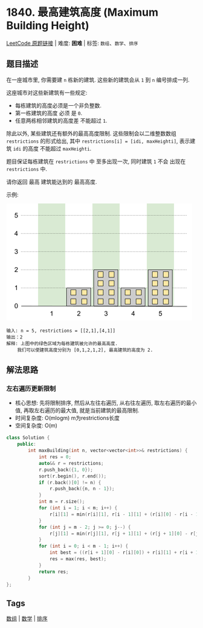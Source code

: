# 1840. 最高建筑高度 (Maximum Building Height)

[LeetCode 原题链接](https://leetcode.cn/problems/maximum-building-height/) | 难度: **困难** | 标签: `数组`、`数学`、`排序`

## 题目描述

在一座城市里, 你需要建 `n` 栋新的建筑. 这些新的建筑会从 `1` 到 `n` 编号排成一列.

这座城市对这些新建筑有一些规定:

- 每栋建筑的高度必须是一个非负整数.
- 第一栋建筑的高度 必须 是 `0`.
- 任意两栋相邻建筑的高度差 不能超过 `1`.

除此以外, 某些建筑还有额外的最高高度限制. 这些限制会以二维整数数组 `restrictions` 的形式给出, 其中 `restrictions[i] = [idi, maxHeighti]`, 表示建筑 `idi` 的高度 不能超过 `maxHeighti`.

题目保证每栋建筑在 `restrictions` 中 至多出现一次, 同时建筑 `1` 不会 出现在 `restrictions` 中.

请你返回 最高 建筑能达到的 最高高度.

示例:

![1840. 最高建筑高度 - 示例](https://github.com/imReese/leetcode-solutions/blob/main/problems/1840-maximum-building-height/ex.png)

```plaintext
输入: n = 5, restrictions = [[2,1],[4,1]]
输出：2
解释: 上图中的绿色区域为每栋建筑被允许的最高高度.
    我们可以使建筑高度分别为 [0,1,2,1,2], 最高建筑的高度为 2.
```

## 解法思路

### 左右遍历更新限制

- 核心思想: 先将限制排序, 然后从左往右遍历, 从右往左遍历, 取左右遍历的最小值, 再取左右遍历的最大值, 就是当前建筑的最高限制.
- 时间复杂度: O(mlogm) m为restrictions长度
- 空间复杂度: O(m)

```cpp
class Solution {
    public:
        int maxBuilding(int n, vector<vector<int>>& restrictions) {
            int res = 0;
            auto&& r = restrictions;
            r.push_back({1, 0});
            sort(r.begin(), r.end());
            if (r.back()[0] != n) {
                r.push_back({n, n - 1});
            }
            int m = r.size();
            for (int i = 1; i < m; i++) {
                r[i][1] = min(r[i][1], r[i - 1][1] + (r[i][0] - r[i - 1][0]));
            }
            for (int j = m - 2; j >= 0; j--) {
                r[j][1] = min(r[j][1], r[j + 1][1] + (r[j + 1][0] - r[j][0]));
            }
            for (int i = 0; i < m - 1; i++) {
                int best = ((r[i + 1][0] - r[i][0]) + r[i][1] + r[i + 1][1]) / 2;
                res = max(res, best);
            }
            return res;
        }
};
```

## Tags

[数组](/tags/array.md) | [数学](/tags/math.md) | [排序](/tags/sorting.md)
